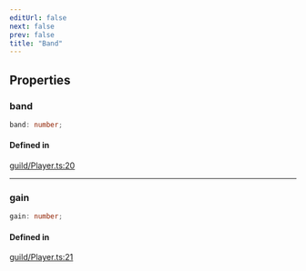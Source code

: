 ```yaml
---
editUrl: false
next: false
prev: false
title: "Band"
---
```


## Properties

<a id="band" name="band"></a>

### band

```ts
band: number;
```

#### Defined in

[guild/Player.ts:20](https://github.com/shipgirlproject/shoukaku/blob/428f92c432a1875d1770e54c312147a1f47a448d/src/guild/Player.ts#L20)

***

<a id="gain" name="gain"></a>

### gain

```ts
gain: number;
```

#### Defined in

[guild/Player.ts:21](https://github.com/shipgirlproject/shoukaku/blob/428f92c432a1875d1770e54c312147a1f47a448d/src/guild/Player.ts#L21)
